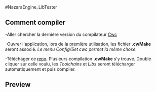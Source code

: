 #NazaraEngine_LibTester

## Comment compiler
-Aller chercher la dernière version du compilateur [Cwc](https://github.com/VLiance/Cwc/releases)

-Ouvrer l'application, lors de la première utilisation, les fichier **.cwMake** seront associé. *Le menu Config/Set cwc permet la même chose.*

-Téléchager ce [repo](https://github.com/Cwc-Lib/NazaraEngine_LibTester/archive/master.zip). Plusieurs compilation **.cwMake** s'y trouve. Double cliquer sur celle voulu, les *Toolchains* et *Libs* seront télécharger automatiquement et puis compiler.

## Preview

